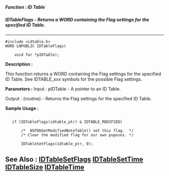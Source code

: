 ##### Function : ID Table
##### IDTableFlags - Returns a WORD containing the Flag settings for the specified ID Table.
---
```
#include <idtable.h>
WORD LNPUBLIC IDTableFlags(

	void far *pIDTable);
```
**Description :**

This function returns a WORD containing the Flag settings for the specified ID 
Table.  See IDTABLE_xxx symbols for the possible Flag settings.

**Parameters :**
Input :
pIDTable  -  A pointer to an ID Table.

Output :
(routine)  -  Returns the Flag settings for the specified ID Table.



**Sample Usage :**
```

   if (IDTableFlags(idtable_ptr) & IDTABLE_MODIFIED)
 
       /*  NSFDbGetModifiedNoteTable() set this flag.  */
       /* Clear the modified flag for our own puposes. */

       IDTableSetFlags(idtable_ptr, 0);

```
**See Also :**
[IDTableSetFlags](/domino-c-api-docs/reference/Func/IDTableSetFlags)
[IDTableSetTime](/domino-c-api-docs/reference/Func/IDTableSetTime)
[IDTableSize](/domino-c-api-docs/reference/Func/IDTableSize)
[IDTableTime](/domino-c-api-docs/reference/Func/IDTableTime)
---
